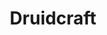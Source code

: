 ---
title: "Druidcraft"
permalink: /spells/druidcraft/
tags:
  - Spell
  - Cantrip
  - Transmutation
available_for:
  - Druid
level: "Cantrip"
school: "Transmutation"
range: "30 ft"
comp:
  - V
  - S
description: |
  Whispering to the spirits of nature, you create one of the following effects within 'range':

  - You create a tiny, harmless sensory effect that predicts what the weather will be at your location for the next 24 hours. The effect might manifest as a golden orb for clear skies, a cloud for rain, falling snowflakes for snow, and so on. This effect persists for 1 round.

  - You instantly make a flower bloom, a seed pod open, or a leaf bud bloom.

  - You create an instantaneous, harmless sensory effect, such as falling leaves, a puff of wind, the sound of a small animal, or the faint order of skunk. The effect must fit in a 5-foot cube.

  - You instantly light or snuff out a candle, a torch, or a small campfire.
excerpt: "Whispering to the spirits of nature, you create one of the following effects within 'range':."
source: "Basic Rules"
---